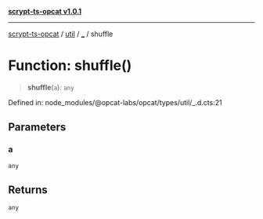 [**scrypt-ts-opcat v1.0.1**](../../../../README.md)

***

[scrypt-ts-opcat](../../../../README.md) / [util](../../README.md) / [\_](../README.md) / shuffle

# Function: shuffle()

> **shuffle**(`a`): `any`

Defined in: node\_modules/@opcat-labs/opcat/types/util/\_.d.cts:21

## Parameters

### a

`any`

## Returns

`any`

